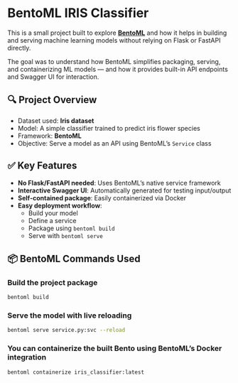 # BentoML IRIS Classifier

This is a small project built to explore **[BentoML](https://docs.bentoml.org/)** and how it helps in building and serving machine learning models without relying on Flask or FastAPI directly.

The goal was to understand how BentoML simplifies packaging, serving, and containerizing ML models — and how it provides built-in API endpoints and Swagger UI for interaction.

## 🔍 Project Overview

- Dataset used: **Iris dataset**
- Model: A simple classifier trained to predict iris flower species
- Framework: **BentoML**
- Objective: Serve a model as an API using BentoML’s `Service` class

## ✅ Key Features

- **No Flask/FastAPI needed**: Uses BentoML’s native service framework
- **Interactive Swagger UI**: Automatically generated for testing input/output
- **Self-contained package**: Easily containerized via Docker
- **Easy deployment workflow**:
  - Build your model
  - Define a service
  - Package using `bentoml build`
  - Serve with `bentoml serve`

## 📦 BentoML Commands Used

### Build the project package

```bash
bentoml build
```
### Serve the model with live reloading

```bash
bentoml serve service.py:svc --reload
```

### You can containerize the built Bento using BentoML’s Docker integration
```bash
bentoml containerize iris_classifier:latest
```


